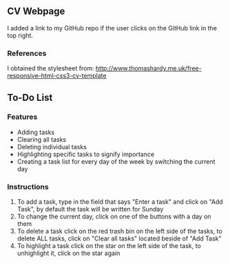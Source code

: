 ## CV Webpage
I added a link to my GitHub repo if the user clicks on the GitHub link in the top right.

### References

I obtained the stylesheet from: http://www.thomashardy.me.uk/free-responsive-html-css3-cv-template

## To-Do List

### Features
* Adding tasks
* Clearing all tasks
* Deleting individual tasks
* Highlighting specific tasks to signify importance
* Creating a task list for every day of the week by switching the current day

### Instructions
1. To add a task, type in the field that says "Enter a task" and click on "Add Task", by default the task will be written for Sunday
2. To change the current day, click on one of the buttons with a day on them
3. To delete a task click on the red trash bin on the left side of the tasks, to delete ALL tasks, click on "Clear all tasks" located beside of "Add Task"
4. To highlight a task click on the star on the left side of the task, to unhighlight it, click on the star again
